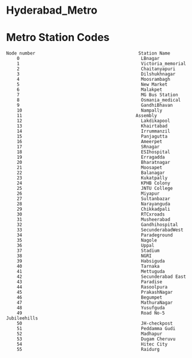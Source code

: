 # Hyderabad_Metro

# Metro Station Codes
    Node number                                       Station Name
        0                                              LBnagar
        1                                              Victoria_memorial
        2                                              Chaitanyapuri
        3                                              Dilshukhnagar
        4                                              Moosrambagh
        5                                              New Market
        6                                              Malakpet
        7                                              MG Bus Station
        8                                              Osmania_medical
        9                                              GandhiBhavan
        10                                             Nampally
        11                                           Assembly
        12                                             Lakdikapool
        13                                             Khairtabad
        14                                             Irrummanzil
        15                                             Panjagutta
        16                                             Ameerpet
        17                                             SRnagar
        18                                             ESIhospital
        19                                             Erragadda
        20                                             Bharatnagar
        21                                             Moosapet
        22                                             Balanagar
        23                                             Kukatpally
        24                                             KPHB Colony
        25                                             JNTU College
        26                                             Miyapur
        27                                             Sultanbazar
        28                                             Narayanguda
        29                                             Chikkadpali
        30                                             RTCxroads
        31                                             Musheerabad
        32                                             Gandhihospital
        33                                             SecunderabadWest
        34                                             Paradeground
        35                                             Nagole
        36                                             Uppal
        37                                             Stadium
        38                                             NGRI
        39                                             Habsiguda
        40                                             Tarnaka
        41                                             Mettuguda
        42                                             Secunderabad East
        43                                             Paradise
        44                                             Rasoolpura
        45                                             PrakashNagar
        46                                             Begumpet
        47                                             MathuraNagar
        48                                             Yusufguda
        49                                             Road No-5 Jubileehills
        50                                             JH-checkpost
        51                                             Peddamma Gudi
        52                                             Madhapur
        53                                             Dugam Cheruvu
        54                                             Hitec City
        55                                             Raidurg
